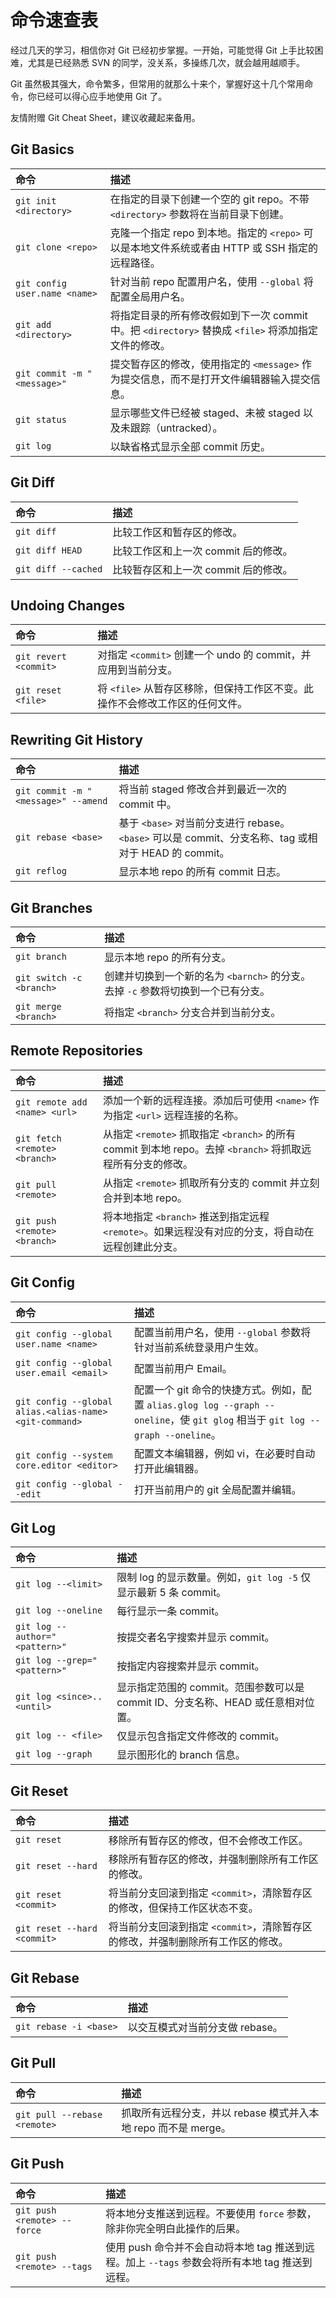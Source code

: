 # 命令速查表

经过几天的学习，相信你对 Git 已经初步掌握。一开始，可能觉得 Git 上手比较困难，尤其是已经熟悉 SVN 的同学，没关系，多操练几次，就会越用越顺手。

Git 虽然极其强大，命令繁多，但常用的就那么十来个，掌握好这十几个常用命令，你已经可以得心应手地使用 Git 了。

友情附赠 Git Cheat Sheet，建议收藏起来备用。

## Git Basics

|命令|描述|
|:---|:---|
|`git init <directory>`|在指定的目录下创建一个空的 git repo。不带 `<directory>` 参数将在当前目录下创建。|
|`git clone <repo>`|克隆一个指定 repo 到本地。指定的 `<repo>` 可以是本地文件系统或者由 HTTP 或 SSH 指定的远程路径。|
|`git config user.name <name>`|针对当前 repo 配置用户名，使用 `--global` 将配置全局用户名。|
|`git add <directory>`|将指定目录的所有修改假如到下一次 commit 中。把 `<directory>` 替换成 `<file>` 将添加指定文件的修改。|
|`git commit -m "<message>"`|提交暂存区的修改，使用指定的 `<message>` 作为提交信息，而不是打开文件编辑器输入提交信息。|
|`git status`|显示哪些文件已经被 staged、未被 staged 以及未跟踪（untracked）。|
|`git log`|以缺省格式显示全部 commit 历史。|

## Git Diff

|命令|描述|
|:---|:---|
|`git diff`|比较工作区和暂存区的修改。|
|`git diff HEAD`|比较工作区和上一次 commit 后的修改。|
|`git diff --cached`|比较暂存区和上一次 commit 后的修改。|

## Undoing Changes

|命令|描述|
|:---|:---|
|`git revert <commit>`|对指定 `<commit>` 创建一个 undo 的 commit，并应用到当前分支。|
|`git reset <file>`|将 `<file>` 从暂存区移除，但保持工作区不变。此操作不会修改工作区的任何文件。|

## Rewriting Git History

|命令|描述|
|:---|:---|
|`git commit -m "<message>" --amend`|将当前 staged 修改合并到最近一次的 commit 中。|
|`git rebase <base>`|基于 `<base>` 对当前分支进行 rebase。`<base>` 可以是 commit、分支名称、tag 或相对于 HEAD 的 commit。|
|`git reflog`|显示本地 repo 的所有 commit 日志。|

## Git Branches

|命令|描述|
|:---|:---|
|`git branch`|显示本地 repo 的所有分支。|
|`git switch -c <branch>`|创建并切换到一个新的名为 `<barnch>` 的分支。去掉 `-c` 参数将切换到一个已有分支。|
|`git merge <branch>`|将指定 `<branch>` 分支合并到当前分支。|

## Remote Repositories

|命令|描述|
|:---|:---|
|`git remote add <name> <url>`|添加一个新的远程连接。添加后可使用 `<name>` 作为指定 `<url>` 远程连接的名称。|
|`git fetch <remote> <branch>`|从指定 `<remote>` 抓取指定 `<branch>` 的所有 commit 到本地 repo。去掉 `<branch>` 将抓取远程所有分支的修改。|
|`git pull <remote>`|从指定 `<remote>` 抓取所有分支的 commit 并立刻合并到本地 repo。|
|`git push <remote> <branch>`|将本地指定 `<branch>` 推送到指定远程 `<remote>`。如果远程没有对应的分支，将自动在远程创建此分支。|

## Git Config

|命令|描述|
|:---|:---|
|`git config --global user.name <name>`|配置当前用户名，使用 `--global` 参数将针对当前系统登录用户生效。|
|`git config --global user.email <email>`|配置当前用户 Email。|
|`git config --global alias.<alias-name> <git-command>`|配置一个 git 命令的快捷方式。例如，配置 `alias.glog log --graph --oneline`，使 `git glog` 相当于 `git log --graph --oneline`。|
|`git config --system core.editor <editor>`|配置文本编辑器，例如 vi，在必要时自动打开此编辑器。|
|`git config --global --edit`|打开当前用户的 git 全局配置并编辑。|

## Git Log

|命令|描述|
|:---|:---|
|`git log --<limit>`|限制 log 的显示数量。例如，`git log -5` 仅显示最新 5 条 commit。|
|`git log --oneline`|每行显示一条 commit。|
|`git log --author="<pattern>"`|按提交者名字搜索并显示 commit。|
|`git log --grep="<pattern>"`|按指定内容搜索并显示 commit。|
|`git log <since>..<until>`|显示指定范围的 commit。范围参数可以是 commit ID、分支名称、HEAD 或任意相对位置。|
|`git log -- <file>`|仅显示包含指定文件修改的 commit。|
|`git log --graph`|显示图形化的 branch 信息。|

## Git Reset

|命令|描述|
|:---|:---|
|`git reset`|移除所有暂存区的修改，但不会修改工作区。|
|`git reset --hard`|移除所有暂存区的修改，并强制删除所有工作区的修改。|
|`git reset <commit>`|将当前分支回滚到指定 `<commit>`，清除暂存区的修改，但保持工作区状态不变。|
|`git reset --hard <commit>`|将当前分支回滚到指定 `<commit>`，清除暂存区的修改，并强制删除所有工作区的修改。|

## Git Rebase

|命令|描述|
|:---|:---|
|`git rebase -i <base>`|以交互模式对当前分支做 rebase。|

## Git Pull

|命令|描述|
|:---|:---|
|`git pull --rebase <remote>`|抓取所有远程分支，并以 rebase 模式并入本地 repo 而不是 merge。|

## Git Push

|命令|描述|
|:---|:---|
|`git push <remote> --force`|将本地分支推送到远程。不要使用 `force` 参数，除非你完全明白此操作的后果。|
|`git push <remote> --tags`|使用 push 命令并不会自动将本地 tag 推送到远程。加上 `--tags` 参数会将所有本地 tag 推送到远程。|

